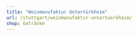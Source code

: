 ```yaml
---
title: "Weinmanufaktur Untertürkheim"
url: /stuttgart/weinmanufaktur-untertuerkheim/
shop: Getränke
---
```

